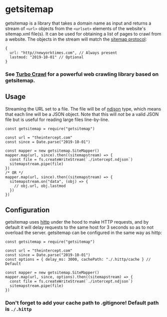 # getsitemap

getsitemap is a library that takes a domain name as input and returns a stream of `<url>` objects from the `<urlset>` elements of the website's sitemap.xml file(s). It can be used for obtaining a list of pages to crawl from a website. The objects in the stream will match the  [sitemap protocol](https://www.sitemaps.org/protocol.html#urldef):
```
{
  url: "http//newyorktimes.com", // Always present
  lastmod: "2019-10-01" // Optional
}
```

### See [Turbo Crawl](https://www.npmjs.com/package/turbocrawl) for a powerful web crawling library based on getsitemap.

## Usage
Streaming the URL set to a file. The file will be of [ndjson](http://ndjson.org/) type, which means that each line will be a JSON object. Note that this will *not* be a valid JSON file but is useful for reading large files line-by-line.
```
const getsitemap = require("getsitemap")

const url = "theintercept.com"
const since = Date.parse("2019-10-01")

const mapper = new getsitemap.SiteMapper()
mapper.map(url, since).then((sitemapstream) => {
  const file = fs.createWriteStream(`./intercept.ndjson`)
  sitemapstream.pipe(file)
})
/* OR */
mapper.map(url, since).then((sitemapstream) => {
  sitemapstream.on("data", (obj) => {
    // obj.url, obj.lastmod
  })
})
```

## Configuration

getsitemap uses [hittp](https://www.npmjs.com/package/hittp) under the hood to make HTTP requests, and by default it will delay requests to the same host for 3 seconds so as to not overload the server. getsitemap can be configured in the same way as hittp:

```
const getsitemap = require("getsitemap")

const url = "theintercept.com"
const since = Date.parse("2019-10-01")
const options = { delay_ms: 3000, cachePath: "./.hittp/cache } // Default

const mapper = new getsitemap.SiteMapper()
mapper.map(url, since, options).then((sitemapstream) => {
  const file = fs.createWriteStream(`./intercept.ndjson`)
  sitemapstream.pipe(file)
})
```

### Don't forget to add your cache path to .gitignore! Default path is `./.hittp`